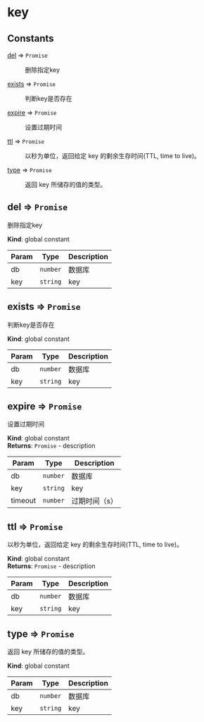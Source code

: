 # key 
## Constants

<dl>
<dt><a href="#del">del</a> ⇒ <code>Promise</code></dt>
<dd><p>删除指定key</p>
</dd>
<dt><a href="#exists">exists</a> ⇒ <code>Promise</code></dt>
<dd><p>判断key是否存在</p>
</dd>
<dt><a href="#expire">expire</a> ⇒ <code>Promise</code></dt>
<dd><p>设置过期时间</p>
</dd>
<dt><a href="#ttl">ttl</a> ⇒ <code>Promise</code></dt>
<dd><p>以秒为单位，返回给定 key 的剩余生存时间(TTL, time to live)。</p>
</dd>
<dt><a href="#type">type</a> ⇒ <code>Promise</code></dt>
<dd><p>返回 key 所储存的值的类型。</p>
</dd>
</dl>

<a name="del"></a>

## del ⇒ <code>Promise</code>
删除指定key

**Kind**: global constant  

| Param | Type | Description |
| --- | --- | --- |
| db | <code>number</code> | 数据库 |
| key | <code>string</code> | key |

<a name="exists"></a>

## exists ⇒ <code>Promise</code>
判断key是否存在

**Kind**: global constant  

| Param | Type | Description |
| --- | --- | --- |
| db | <code>number</code> | 数据库 |
| key | <code>string</code> | key |

<a name="expire"></a>

## expire ⇒ <code>Promise</code>
设置过期时间

**Kind**: global constant  
**Returns**: <code>Promise</code> - description  

| Param | Type | Description |
| --- | --- | --- |
| db | <code>number</code> | 数据库 |
| key | <code>string</code> | key |
| timeout | <code>number</code> | 过期时间（s） |

<a name="ttl"></a>

## ttl ⇒ <code>Promise</code>
以秒为单位，返回给定 key 的剩余生存时间(TTL, time to live)。

**Kind**: global constant  
**Returns**: <code>Promise</code> - description  

| Param | Type | Description |
| --- | --- | --- |
| db | <code>number</code> | 数据库 |
| key | <code>string</code> | key |

<a name="type"></a>

## type ⇒ <code>Promise</code>
返回 key 所储存的值的类型。

**Kind**: global constant  

| Param | Type | Description |
| --- | --- | --- |
| db | <code>number</code> | 数据库 |
| key | <code>string</code> | key |

